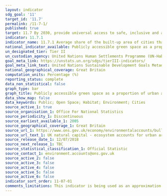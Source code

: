 ```yaml
---
layout: indicator
sdg_goal: '11'
target_id: '11.7'
permalink: /11-7-1/
published: true
target: 11.7 By 2030, provide universal access to safe, inclusive and accessible, green and public spaces, in particular for women and children, older persons and persons with disabilities
indicator: 11.7.1
indicator_name: 11.7.1 Average share of the built-up area of cities that is open space for public use for all, by sex, age and persons with disabilities
national_indicator_available: Publicly accessible green space as a proportion of urban area
un_designated_tier: Tier II
un_custodian_agency: United Nations Human Settlements Programme (UN-Habitat)
goal_meta_link: https://unstats.un.org/sdgs/tierIII-indicators/
goal_meta_link_text: United Nations Sustainable Development Goals Metadata (PDF 4.0 MB)
national_geographical_coverage: Great Britain
computation_units: Percentage (%)
reporting_status: complete
data_non_statistical: false
graph_type: bar
graph_title: Publicly accessible green space as a proportion of urban area
data_show_map: false
data_keywords: Public; Open Space; Habitat; Environment; Cities
source_active_1: true
source_organisation_1: Office For National Statistics
source_periodicity_1: Discontinuous
source_earliest_available_1: 2005
source_geographical_coverage_1: Great Britain
source_url_1: https://www.ons.gov.uk/economy/environmentalaccounts/bulletins/uknaturalcapital/ecosystemaccountsforurbanareas/relateddata
source_url_text_1: UK natural capital - ecosystem accounts for urban areas
source_release_date_1: 12/07/2018
source_next_release_1: TBC
source_statistical_classification_1: Official Statistic
source_contact_1: environment.accounts@ons.gov.uk
source_active_2: false
source_active_3: false
source_active_4: false
source_active_5: false
source_active_6: false
indicator_sort_order: 11-07-01
comments_limitations: This indicator is being used as an approximation of the UN SDG Indicator. Where possible, we will work to identify or develop UK data to meet the global indicator specification. This indicator has been identified in collaboration with topic experts.
---
```

